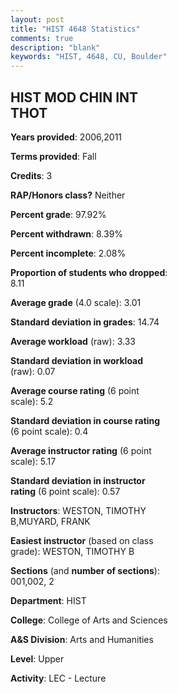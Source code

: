 ```yaml
---
layout: post
title: "HIST 4648 Statistics"
comments: true
description: "blank"
keywords: "HIST, 4648, CU, Boulder"
--- 
```

<head>
<script src="https://ajax.googleapis.com/ajax/libs/jquery/2.1.3/jquery.min.js"></script>
<script src="https://dl.dropboxusercontent.com/s/pc42nxpaw1ea4o9/highcharts.js?dl=0"></script>
<!-- <script src="../assets/js/highcharts.js"></script> -->
<style type="text/css">@font-face {
	font-family: "Bebas Neue";
	src: url(https://www.filehosting.org/file/details/544349/BebasNeue%20Regular.otf) format("opentype");
	}
	h1.Bebas { 
		font-family: "Bebas Neue", Verdana, Tahoma;
	}
</style>
</head>
<body>
	<div id="container" style="float: right; width: 45%; height: 88%; margin-left: 2.5%; margin-right: 2.5%;"></div>
	<script language="JavaScript">
		$(document).ready(function() {
		var chart = {type: 'column'};
		var title = {text: 'Grade Distribution'};
		var xAxis = {categories: ['A','B','C','D','F'],crosshair: true};
		var yAxis = {min: 0,title: {text: 'Percentage'}};
		var tooltip = {headerFormat: '<center><b><span style="font-size:20px">{point.key}</span></b></center>',
		               pointFormat: '<td style="padding:0"><b>{point.y:.1f}%</b></td>',
		               footerFormat: '</table>',shared: true,useHTML: true};
		var plotOptions = {column: {pointPadding: 0.0,borderWidth: 0}};  
		var credits = {enabled: false};var series= [{name: 'Percent',data: [27.27,42.42,27.27,0.0,3.03,]}];
		var json = {};
		json.chart = chart;
		json.title = title;
		json.tooltip = tooltip;
		json.xAxis = xAxis;
		json.yAxis = yAxis;  
		json.series = series;
		json.plotOptions = plotOptions;  
		json.credits = credits;
		$('#container').highcharts(json);
	});
	</script>
</body>
			   
## HIST MOD CHIN INT THOT

**Years provided**: 2006,2011

**Terms provided**: Fall

**Credits**: 3

**RAP/Honors class?** Neither

**Percent grade**: 97.92%

**Percent withdrawn**: 8.39%

**Percent incomplete**: 2.08%

**Proportion of students who dropped**: 8.11

**Average grade** (4.0 scale): 3.01

**Standard deviation in grades**: 14.74

**Average workload** (raw): 3.33

**Standard deviation in workload** (raw): 0.07

**Average course rating** (6 point scale): 5.2

**Standard deviation in course rating** (6 point scale): 0.4

**Average instructor rating** (6 point scale): 5.17

**Standard deviation in instructor rating** (6 point scale): 0.57

**Instructors**: WESTON, TIMOTHY B,MUYARD, FRANK

**Easiest instructor** (based on class grade): WESTON, TIMOTHY B

**Sections** (and **number of sections**): 001,002, 2

**Department**: HIST

**College**: College of Arts and Sciences

**A&S Division**: Arts and Humanities

**Level**: Upper

**Activity**: LEC - Lecture